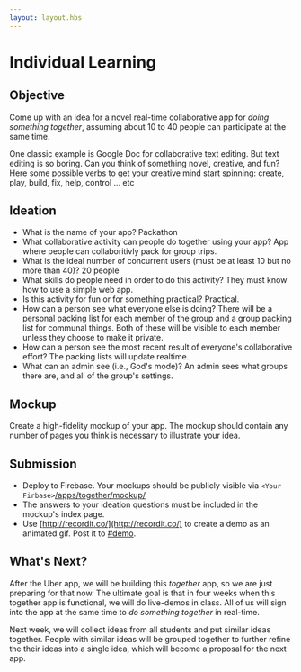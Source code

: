 ```yaml
---
layout: layout.hbs
---
```


# Individual Learning

## Objective

Come up with an idea for a novel real-time collaborative app for
 _doing something together_,
assuming about 10 to 40 people can participate at the same time.

One classic example is Google Doc for collaborative text editing. But
text editing is so boring. Can you think of something novel, creative, and fun?
Here some possible verbs to get your creative mind start spinning:
create, play, build, fix, help, control ... etc

## Ideation

* What is the name of your app? 
Packathon
* What collaborative activity can people do together using your app?
App where people can collaboritivly pack for group trips.
* What is the ideal number of concurrent users (must be at least 10 but no more than 40)?
20 people
* What skills do people need in order to do this activity?
They must know how to use a simple web app.
* Is this activity for fun or for something practical?
Practical. 
* How can a person see what everyone else is doing?
There will be a personal packing list for each member of the group and a group packing 
list for communal things. Both of these will be visible to each member unless they choose to make it private. 
* How can a person see the most recent result of everyone's collaborative effort?
The packing lists will update realtime. 
* What can an admin see (i.e., God's mode)?
An admin sees what groups there are, and all of the group's settings. 
## Mockup

Create a high-fidelity mockup of your app. The mockup should contain any
number of pages you think is necessary to illustrate your idea.

## Submission

* Deploy to Firebase. Your mockups should be publicly visible via `<Your Firbase>`[/apps/together/mockup/](/apps/together/mockup/index.html)
* The answers to your ideation questions must be included in the mockup's
index page.
* Use [http://recordit.co/](http://recordit.co/) to create a demo as an animated
gif. Post it to [#demo](https://ucdd2016.slack.com/messages/demo/).

## What's Next?

After the Uber app, we will be building this _together_ app, so we are just preparing
for that now. The ultimate goal is that in four weeks when this together app is
functional, we will do live-demos in class. All of us will sign into the app
at the same time to _do something together_ in real-time.

Next week, we will collect ideas from all students and put similar ideas together.
People with similar ideas will be grouped together to further refine the their
ideas into a single idea, which will become a proposal for the next app.
